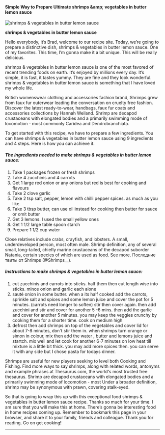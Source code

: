             

#### Simple Way to Prepare Ultimate shrimps &amp;amp; vegetables in butter lemon sauce

![shrimps &amp; vegetables in butter lemon sauce](https://img-global.cpcdn.com/recipes/4822708287176704/751x532cq70/shrimps-vegetables-in-butter-lemon-sauce-recipe-main-photo.jpg)

**shrimps &amp; vegetables in butter lemon sauce**

Hello everybody, it’s Brad, welcome to our recipe site. Today, we’re going to prepare a distinctive dish, shrimps & vegetables in butter lemon sauce. One of my favorites. This time, I’m gonna make it a bit unique. This will be really delicious.

shrimps & vegetables in butter lemon sauce is one of the most favored of recent trending foods on earth. It’s enjoyed by millions every day. It’s simple, it is fast, it tastes yummy. They are fine and they look wonderful. shrimps & vegetables in butter lemon sauce is something that I have loved my whole life.

British womenswear clothing and accessories fashion brand, Shrimps grew from faux fur outerwear leading the conversation on cruelty free fashion. Discover the latest ready-to-wear, handbags, faux fur coats and accessories collections by Hannah Weiland. Shrimp are decapod crustaceans with elongated bodies and a primarily swimming mode of locomotion - most commonly Caridea and Dendrobranchiata.

To get started with this recipe, we have to prepare a few ingredients. You can have shrimps & vegetables in butter lemon sauce using 9 ingredients and 4 steps. Here is how you can achieve it.

##### The ingredients needed to make shrimps & vegetables in butter lemon sauce:

1.  Take 1 packages frozen or fresh shrimps
2.  Take 4 zucchinis and 4 carrots
3.  Get 1 large red onion or any onions but red is best for cooking and flavours
4.  Take 2 clove garlic
5.  Take 2 tsp salt, pepper, lemon with chilli pepper spices. as much as you like.
6.  Take 3 tbsp butter, can use oil instead for cooking then butter for sauce or omit butter
7.  Get 3 lemons. I used the small yellow ones
8.  Get 1 1/2 large table spoon starch
9.  Prepare 1 1/2 cup water

Close relatives include crabs, crayfish, and lobsters. A small, underdeveloped person, most often male. Shrimp definition, any of several small, long-tailed, chiefly marine crustaceans of the decapod suborder Natania, certain species of which are used as food. See more. Последние твиты от Shrimps (@Shrimps\_\_).

##### Instructions to make shrimps & vegetables in butter lemon sauce:

1.  cut zucchinis and carrots into sticks. half them then cut length wise into sticks. mince onion and garlic each alone
2.  sauté onion in some butter. when a its half cooked add the carrots, sprinkle salt and spices and some lemon juice and cover the pot for 5 minutes. (carrots need longer to soften) stir then cover again. then add zucchini and stir and cover for another 5 -6 mins. then add the garlic and cover for another 5 minutes. you may keep the veggies crunchy by cooking them for a shorter time. cook on medium high
3.  defrost then add shrimps on top of the vegetables and cover lid for about 7-8 minutes, don't stir them in. when shrimps turn orange or simon in colour, mix then add the water , butter and lemons juice and startch. mix well and let cook for another 6-7 minutes on low heat till mixture is a little bit thick. you may add more spices then. you can serve it with any side but I chose pasta for todays dinner.

Shrimps are useful for new players seeking to level both Cooking and Fishing. Find more ways to say shrimps, along with related words, antonyms and example phrases at Thesaurus.com, the world's most trusted free thesaurus. Shrimp are decapod crustaceans with elongated bodies and a primarily swimming mode of locomotion - most Under a broader definition, shrimp may be synonymous with prawn, covering stalk-eyed.

So that is going to wrap this up with this exceptional food shrimps & vegetables in butter lemon sauce recipe. Thanks so much for your time. I am sure that you will make this at home. There’s gonna be interesting food in home recipes coming up. Remember to bookmark this page in your browser, and share it to your family, friends and colleague. Thank you for reading. Go on get cooking!

* * *